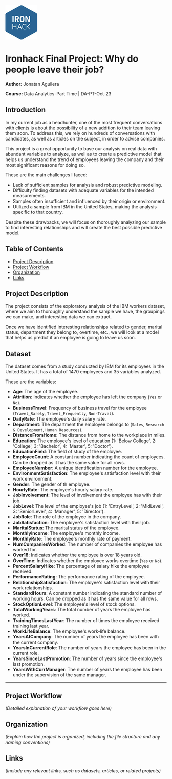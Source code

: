 ![IronHack Logo](IronHackimage.png "IronHack Logo")

# Ironhack Final Project: Why do people leave their job?


**Author:** Jonatan Aguilera

**Course:** Data Analytics-Part Time | DA-PT-Oct-23 


## Introduction

In my current job as a headhunter, one of the most frequent conversations with clients is about the possibility of a new addition to their team leaving them soon. To address this, we rely on hundreds of conversations with candidates, as well as articles on the subject, in order to advise companies.

This project is a great opportunity to base our analysis on real data with abundant variables to analyze, as well as to create a predictive model that helps us understand the trend of employees leaving the company and their most significant reasons for doing so.

These are the main challenges I faced:
- Lack of sufficient samples for analysis and robust predictive modeling.
- Difficulty finding datasets with adequate variables for the intended measurements.
- Samples often insufficient and influenced by their origin or environment.
- Utilized a sample from IBM in the United States, making the analysis specific to that country.

Despite these drawbacks, we will focus on thoroughly analyzing our sample to find interesting relationships and will create the best possible predictive model.

## Table of Contents

- [Project Description](#project-description)
- [Project Workflow](#project-workflow)
- [Organization](#organization)
- [Links](#links)

## Project Description

The project consists of the exploratory analysis of the IBM workers dataset, where we aim to thoroughly understand the sample we have, the groupings we can make, and interesting data we can extract.

Once we have identified interesting relationships related to gender, marital status, department they belong to, overtime, etc., we will look at a model that helps us predict if an employee is going to leave us soon.



## Dataset

The dataset comes from a study conducted by IBM for its employees in the United States. It has a total of 1470 employees and 35 variables analyzed.

These are the variables:

- **Age**: The age of the employee.
- **Attrition**: Indicates whether the employee has left the company (`Yes` or `No`).
- **BusinessTravel**: Frequency of business travel for the employee (`Travel_Rarely`, `Travel_Frequently`, `Non-Travel`).
- **DailyRate**: The employee's daily salary rate.
- **Department**: The department the employee belongs to (`Sales`, `Research & Development`, `Human Resources`).
- **DistanceFromHome**: The distance from home to the workplace in miles.
- **Education**: The employee's level of education (1: 'Below College', 2: 'College', 3: 'Bachelor', 4: 'Master', 5: 'Doctor').
- **EducationField**: The field of study of the employee.
- **EmployeeCount**: A constant number indicating the count of employees. Can be dropped as it has the same value for all rows.
- **EmployeeNumber**: A unique identification number for the employee.
- **EnvironmentSatisfaction**: The employee's satisfaction level with their work environment.
- **Gender**: The gender of th
 employee.
- **HourlyRate**: The employee's hourly salary rate.
- **JobInvolvement**: The level of involvement the employee has with their job.
- **JobLevel**: The level of the employee's job (1: 'EntryLevel', 2: 'MidLevel', 3: 'SeniorLevel', 4: 'Manager', 5: 'Director').
- **JobRole**: The role of the employee in the company.
- **JobSatisfaction**: The employee's satisfaction level with their job.
- **MaritalStatus**: The marital status of the employee.
- **MonthlyIncome**: The employee's monthly income.
- **MonthlyRate**: The employee's monthly rate of payment.
- **NumCompaniesWorked**: The number of companies the employee has worked for.
- **Over18**: Indicates whether the employee is over 18 years old.
- **OverTime**: Indicates whether the employee works overtime (`Yes` or `No`).
- **PercentSalaryHike**: The percentage of salary hike the employee received.
- **PerformanceRating**: The performance rating of the employee.
- **RelationshipSatisfaction**: The employee's satisfaction level with their work relationships.
- **StandardHours**: A constant number indicating the standard number of working hours. Can be dropped as it has the same value for all rows.
- **StockOptionLevel**: The employee's level of stock options.
- **TotalWorkingYears**: The total number of years the employee has worked.
- **TrainingTimesLastYear**: The number of times the employee received training last year.
- **WorkLifeBalance**: The employee's work-life balance.
- **YearsAtCompany**: The number of years the employee has been with the current company.
- **YearsInCurrentRole**: The number of years the employee has been in the current role.
- **YearsSinceLastPromotion**: The number of years since the employee's last promotion.
- **YearsWithCurrManager**: The number of years the employee has been under the supervision of the same manager.


---


## Project Workflow

*(Detailed explanation of your workflow goes here)*

## Organization

*(Explain how the project is organized, including the file structure and any naming conventions)*

## Links

*(Include any relevant links, such as datasets, articles, or related projects)*
